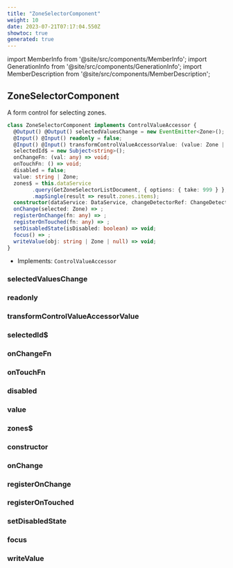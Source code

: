 ```yaml
---
title: "ZoneSelectorComponent"
weight: 10
date: 2023-07-21T07:17:04.550Z
showtoc: true
generated: true
---
```

<!-- This file was generated from the Vendure source. Do not modify. Instead, re-run the "docs:build" script -->
import MemberInfo from '@site/src/components/MemberInfo';
import GenerationInfo from '@site/src/components/GenerationInfo';
import MemberDescription from '@site/src/components/MemberDescription';


## ZoneSelectorComponent

<GenerationInfo sourceFile="packages/admin-ui/src/lib/core/src/shared/components/zone-selector/zone-selector.component.ts" sourceLine="40" packageName="@vendure/admin-ui" />

A form control for selecting zones.

```ts title="Signature"
class ZoneSelectorComponent implements ControlValueAccessor {
  @Output() @Output() selectedValuesChange = new EventEmitter<Zone>();
  @Input() @Input() readonly = false;
  @Input() @Input() transformControlValueAccessorValue: (value: Zone | undefined) => any = value => value?.id;
  selectedId$ = new Subject<string>();
  onChangeFn: (val: any) => void;
  onTouchFn: () => void;
  disabled = false;
  value: string | Zone;
  zones$ = this.dataService
        .query(GetZoneSelectorListDocument, { options: { take: 999 } }, 'cache-first')
        .mapSingle(result => result.zones.items);
  constructor(dataService: DataService, changeDetectorRef: ChangeDetectorRef)
  onChange(selected: Zone) => ;
  registerOnChange(fn: any) => ;
  registerOnTouched(fn: any) => ;
  setDisabledState(isDisabled: boolean) => void;
  focus() => ;
  writeValue(obj: string | Zone | null) => void;
}
```
* Implements: <code>ControlValueAccessor</code>



<div className="members-wrapper">

### selectedValuesChange

<MemberInfo kind="property" type=""   />


### readonly

<MemberInfo kind="property" type=""   />


### transformControlValueAccessorValue

<MemberInfo kind="property" type="(value: <a href='/docs/reference/typescript-api/entities/zone#zone'>Zone</a> | undefined) =&#62; any"   />


### selectedId$

<MemberInfo kind="property" type=""   />


### onChangeFn

<MemberInfo kind="property" type="(val: any) =&#62; void"   />


### onTouchFn

<MemberInfo kind="property" type="() =&#62; void"   />


### disabled

<MemberInfo kind="property" type=""   />


### value

<MemberInfo kind="property" type="string | <a href='/docs/reference/typescript-api/entities/zone#zone'>Zone</a>"   />


### zones$

<MemberInfo kind="property" type=""   />


### constructor

<MemberInfo kind="method" type="(dataService: <a href='/docs/reference/admin-ui-api/providers/data-service#dataservice'>DataService</a>, changeDetectorRef: ChangeDetectorRef) => ZoneSelectorComponent"   />


### onChange

<MemberInfo kind="method" type="(selected: <a href='/docs/reference/typescript-api/entities/zone#zone'>Zone</a>) => "   />


### registerOnChange

<MemberInfo kind="method" type="(fn: any) => "   />


### registerOnTouched

<MemberInfo kind="method" type="(fn: any) => "   />


### setDisabledState

<MemberInfo kind="method" type="(isDisabled: boolean) => void"   />


### focus

<MemberInfo kind="method" type="() => "   />


### writeValue

<MemberInfo kind="method" type="(obj: string | <a href='/docs/reference/typescript-api/entities/zone#zone'>Zone</a> | null) => void"   />




</div>
